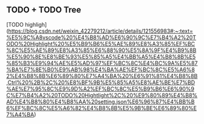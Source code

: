 ## TODO + TODO Tree
[TODO highligh]
(https://blog.csdn.net/weixin_42279212/article/details/121556983#:~:text=%E5%9C%A8vscode%20%E4%B8%AD%E6%90%9C%E7%B4%A2%20TODO%20Highlight%20%E5%B9%B6%E5%AE%89%E8%A3%85%EF%BC%8C%E5%AE%89%E8%A3%85%E6%88%90%E5%8A%9F%E4%B9%8B%E5%90%8E%E8%BE%93%E5%85%A5%E4%BB%A5%E4%B8%8B%E5%85%B3%E9%94%AE%E5%AD%97%EF%BC%8C%E4%BC%9A%E5%87%BA%E7%8E%B0%E9%AB%98%E4%BA%AE%EF%BC%8C%E5%A6%82%E4%B8%8B%E6%89%80%E7%A4%BA%20%E6%91%81%E4%B8%8B,Ctrl%20%2B%2C%20%E8%BF%9B%E5%85%A5%E8%AE%BE%E7%BD%AE%E7%95%8C%E9%9D%A2%EF%BC%8C%E5%B9%B6%E6%90%9C%E7%B4%A2%20TODO%20Hightlight%2C%20%E9%80%89%E4%B8%AD%E4%B8%80%E4%B8%AA%20setting.json%E6%96%87%E4%BB%B6%EF%BC%8C%E5%A6%82%E4%B8%8B%E5%9B%BE%E6%89%80%E7%A4%BA)
